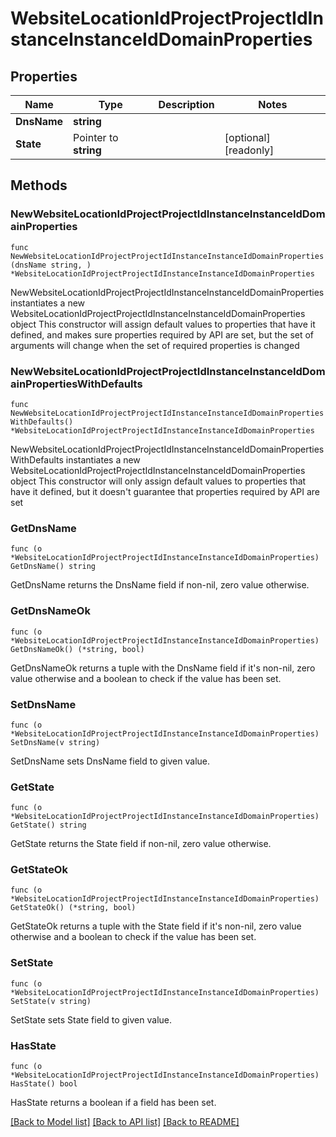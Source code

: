 # WebsiteLocationIdProjectProjectIdInstanceInstanceIdDomainProperties

## Properties

Name | Type | Description | Notes
------------ | ------------- | ------------- | -------------
**DnsName** | **string** |  | 
**State** | Pointer to **string** |  | [optional] [readonly] 

## Methods

### NewWebsiteLocationIdProjectProjectIdInstanceInstanceIdDomainProperties

`func NewWebsiteLocationIdProjectProjectIdInstanceInstanceIdDomainProperties(dnsName string, ) *WebsiteLocationIdProjectProjectIdInstanceInstanceIdDomainProperties`

NewWebsiteLocationIdProjectProjectIdInstanceInstanceIdDomainProperties instantiates a new WebsiteLocationIdProjectProjectIdInstanceInstanceIdDomainProperties object
This constructor will assign default values to properties that have it defined,
and makes sure properties required by API are set, but the set of arguments
will change when the set of required properties is changed

### NewWebsiteLocationIdProjectProjectIdInstanceInstanceIdDomainPropertiesWithDefaults

`func NewWebsiteLocationIdProjectProjectIdInstanceInstanceIdDomainPropertiesWithDefaults() *WebsiteLocationIdProjectProjectIdInstanceInstanceIdDomainProperties`

NewWebsiteLocationIdProjectProjectIdInstanceInstanceIdDomainPropertiesWithDefaults instantiates a new WebsiteLocationIdProjectProjectIdInstanceInstanceIdDomainProperties object
This constructor will only assign default values to properties that have it defined,
but it doesn't guarantee that properties required by API are set

### GetDnsName

`func (o *WebsiteLocationIdProjectProjectIdInstanceInstanceIdDomainProperties) GetDnsName() string`

GetDnsName returns the DnsName field if non-nil, zero value otherwise.

### GetDnsNameOk

`func (o *WebsiteLocationIdProjectProjectIdInstanceInstanceIdDomainProperties) GetDnsNameOk() (*string, bool)`

GetDnsNameOk returns a tuple with the DnsName field if it's non-nil, zero value otherwise
and a boolean to check if the value has been set.

### SetDnsName

`func (o *WebsiteLocationIdProjectProjectIdInstanceInstanceIdDomainProperties) SetDnsName(v string)`

SetDnsName sets DnsName field to given value.


### GetState

`func (o *WebsiteLocationIdProjectProjectIdInstanceInstanceIdDomainProperties) GetState() string`

GetState returns the State field if non-nil, zero value otherwise.

### GetStateOk

`func (o *WebsiteLocationIdProjectProjectIdInstanceInstanceIdDomainProperties) GetStateOk() (*string, bool)`

GetStateOk returns a tuple with the State field if it's non-nil, zero value otherwise
and a boolean to check if the value has been set.

### SetState

`func (o *WebsiteLocationIdProjectProjectIdInstanceInstanceIdDomainProperties) SetState(v string)`

SetState sets State field to given value.

### HasState

`func (o *WebsiteLocationIdProjectProjectIdInstanceInstanceIdDomainProperties) HasState() bool`

HasState returns a boolean if a field has been set.


[[Back to Model list]](../README.md#documentation-for-models) [[Back to API list]](../README.md#documentation-for-api-endpoints) [[Back to README]](../README.md)


